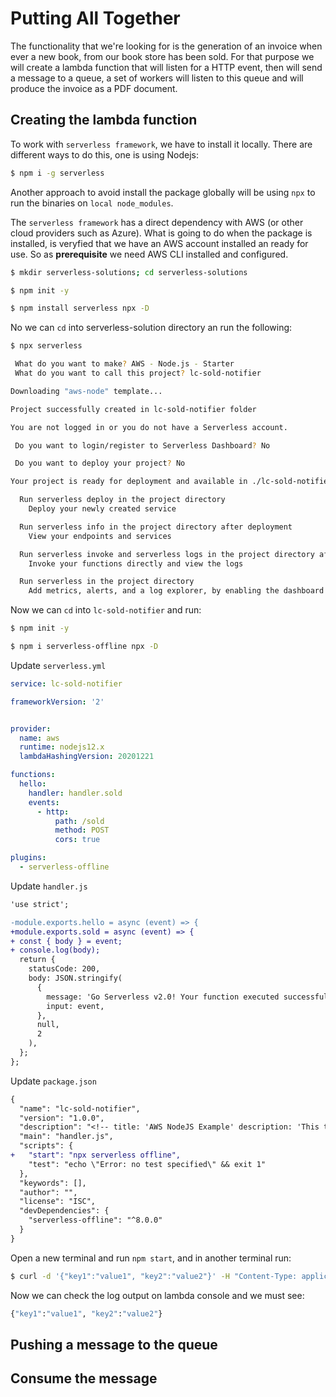 # Putting All Together

The functionality that we're looking for is the generation of an invoice when ever a new book, from our book store has been sold. For that purpose we will create a lambda function that will listen for a HTTP event, then will send a message to a queue, a set of workers will listen to this queue and will produce the invoice as a PDF document.


## Creating the lambda function

To work with `serverless framework`, we have to install it locally. There are different ways to do this, one is using Nodejs:

```bash
$ npm i -g serverless
```

Another approach to avoid install the package globally will be using `npx` to run the binaries on `local node_modules`.

The `serverless framework` has a direct dependency with AWS (or other cloud providers such as Azure). What is going to do when the package is installed, is veryfied that we have an AWS account installed an ready for use. So as **prerequisite** we need AWS CLI installed and configured.

```bash
$ mkdir serverless-solutions; cd serverless-solutions
```

```bash
$ npm init -y
```

```bash
$ npm install serverless npx -D
```

No we can `cd` into serverless-solution directory an run the following:

```bash
$ npx serverless

 What do you want to make? AWS - Node.js - Starter
 What do you want to call this project? lc-sold-notifier

Downloading "aws-node" template...

Project successfully created in lc-sold-notifier folder

You are not logged in or you do not have a Serverless account.

 Do you want to login/register to Serverless Dashboard? No

 Do you want to deploy your project? No

Your project is ready for deployment and available in ./lc-sold-notifier

  Run serverless deploy in the project directory
    Deploy your newly created service

  Run serverless info in the project directory after deployment
    View your endpoints and services

  Run serverless invoke and serverless logs in the project directory after deployment
    Invoke your functions directly and view the logs

  Run serverless in the project directory
    Add metrics, alerts, and a log explorer, by enabling the dashboard functionality
```

Now we can `cd` into `lc-sold-notifier` and run:

```bash
$ npm init -y
```

```bash
$ npm i serverless-offline npx -D
```

Update `serverless.yml`

```yml
service: lc-sold-notifier

frameworkVersion: '2'


provider:
  name: aws
  runtime: nodejs12.x
  lambdaHashingVersion: 20201221

functions:
  hello:
    handler: handler.sold
    events:
      - http:
          path: /sold
          method: POST
          cors: true

plugins: 
  - serverless-offline

```

Update `handler.js`

```diff
'use strict';

-module.exports.hello = async (event) => {
+module.exports.sold = async (event) => {
+ const { body } = event;
+ console.log(body);
  return {
    statusCode: 200,
    body: JSON.stringify(
      {
        message: 'Go Serverless v2.0! Your function executed successfully!',
        input: event,
      },
      null,
      2
    ),
  };
};
```

Update `package.json`

```diff
{
  "name": "lc-sold-notifier",
  "version": "1.0.0",
  "description": "<!-- title: 'AWS NodeJS Example' description: 'This template demonstrates how to deploy a NodeJS function running on AWS Lambda using the traditional Serverless Framework.' layout: Doc framework: v2 platform: AWS language: nodeJS authorLink: 'https://github.com/serverless' authorName: 'Serverless, inc.' authorAvatar: 'https://avatars1.githubusercontent.com/u/13742415?s=200&v=4' -->",
  "main": "handler.js",
  "scripts": {
+   "start": "npx serverless offline",
    "test": "echo \"Error: no test specified\" && exit 1"
  },
  "keywords": [],
  "author": "",
  "license": "ISC",
  "devDependencies": {
    "serverless-offline": "^8.0.0"
  }
}

```

Open a new terminal and run `npm start`, and in another terminal run:

```bash
$ curl -d '{"key1":"value1", "key2":"value2"}' -H "Content-Type: application/json" -X POST http://localhost:3000/dev/sold
```

Now we can check the log output on lambda console and we must see:

```bash
{"key1":"value1", "key2":"value2"}
```

## Pushing a message to the queue

## Consume the message
